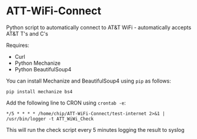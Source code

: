 # ATT-WiFi-Connect
Python script to automatically connect to AT&amp;T WiFi - automatically accepts AT&amp;T T's and C's

Requires:
* Curl
* Python Mechanize
* Python BeautifulSoup4

You can install Mechanize and BeautifulSoup4 using `pip` as follows:

    pip install mechanize bs4


Add the following line to CRON using `crontab -e`:

    */5 * * * * /home/chip/ATT-WiFi-Connect/test-internet 2>&1 | /usr/bin/logger -t ATT_WiWi_Check

This will run the check script every 5 minutes logging the result to syslog
